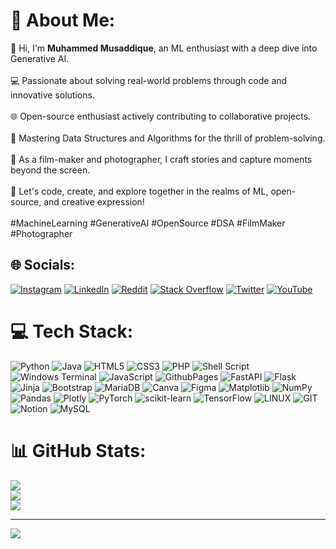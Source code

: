 <!---
zmusaddique/zmusaddique is a ✨ special ✨ repository because its `README.md` (this file) appears on your GitHub profile.
You can click the Preview link to take a look at your changes.
--->
# 💫 About Me:
👋 Hi, I'm **Muhammed Musaddique**, an ML enthusiast with a deep dive into Generative AI.<br><br>💻 Passionate about solving real-world problems through code and innovative solutions.<br><br>🌐 Open-source enthusiast actively contributing to collaborative projects.<br><br>🧠 Mastering Data Structures and Algorithms for the thrill of problem-solving.<br><br>🎥 As a film-maker and photographer, I craft stories and capture moments beyond the screen.<br><br>🚀 Let's code, create, and explore together in the realms of ML, open-source, and creative expression!<br><br>#MachineLearning #GenerativeAI #OpenSource #DSA #FilmMaker #Photographer


## 🌐 Socials:
[![Instagram](https://img.shields.io/badge/Instagram-%23E4405F.svg?logo=Instagram&logoColor=white)](https://instagram.com/zmusaddique) [![LinkedIn](https://img.shields.io/badge/LinkedIn-%230077B5.svg?logo=linkedin&logoColor=white)](https://linkedin.com/in/muhammed-musaddique-k/) [![Reddit](https://img.shields.io/badge/Reddit-%23FF4500.svg?logo=Reddit&logoColor=white)](https://reddit.com/user/zmusaddique) [![Stack Overflow](https://img.shields.io/badge/-Stackoverflow-FE7A16?logo=stack-overflow&logoColor=white)](https://stackoverflow.com/users/zmusaddique) [![Twitter](https://img.shields.io/badge/Twitter-%231DA1F2.svg?logo=Twitter&logoColor=white)](https://twitter.com/zmusaddique_) [![YouTube](https://img.shields.io/badge/YouTube-%23FF0000.svg?logo=YouTube&logoColor=white)](https://youtube.com/@zmusaddique) 

# 💻 Tech Stack:
![Python](https://img.shields.io/badge/python-3670A0?style=plastic&logo=python&logoColor=ffdd54) ![Java](https://img.shields.io/badge/java-%23ED8B00.svg?style=plastic&logo=openjdk&logoColor=white) ![HTML5](https://img.shields.io/badge/html5-%23E34F26.svg?style=plastic&logo=html5&logoColor=white) ![CSS3](https://img.shields.io/badge/css3-%231572B6.svg?style=plastic&logo=css3&logoColor=white) ![PHP](https://img.shields.io/badge/php-%23777BB4.svg?style=plastic&logo=php&logoColor=white) ![Shell Script](https://img.shields.io/badge/shell_script-%23121011.svg?style=plastic&logo=gnu-bash&logoColor=white) ![Windows Terminal](https://img.shields.io/badge/Windows%20Terminal-%234D4D4D.svg?style=plastic&logo=windows-terminal&logoColor=white) ![JavaScript](https://img.shields.io/badge/javascript-%23323330.svg?style=plastic&logo=javascript&logoColor=%23F7DF1E) ![GithubPages](https://img.shields.io/badge/github%20pages-121013?style=plastic&logo=github&logoColor=white) ![FastAPI](https://img.shields.io/badge/FastAPI-005571?style=plastic&logo=fastapi) ![Flask](https://img.shields.io/badge/flask-%23000.svg?style=plastic&logo=flask&logoColor=white) ![Jinja](https://img.shields.io/badge/jinja-white.svg?style=plastic&logo=jinja&logoColor=black) ![Bootstrap](https://img.shields.io/badge/bootstrap-%238511FA.svg?style=plastic&logo=bootstrap&logoColor=white) ![MariaDB](https://img.shields.io/badge/MariaDB-003545?style=plastic&logo=mariadb&logoColor=white) ![Canva](https://img.shields.io/badge/Canva-%2300C4CC.svg?style=plastic&logo=Canva&logoColor=white) ![Figma](https://img.shields.io/badge/figma-%23F24E1E.svg?style=plastic&logo=figma&logoColor=white) ![Matplotlib](https://img.shields.io/badge/Matplotlib-%23ffffff.svg?style=plastic&logo=Matplotlib&logoColor=black) ![NumPy](https://img.shields.io/badge/numpy-%23013243.svg?style=plastic&logo=numpy&logoColor=white) ![Pandas](https://img.shields.io/badge/pandas-%23150458.svg?style=plastic&logo=pandas&logoColor=white) ![Plotly](https://img.shields.io/badge/Plotly-%233F4F75.svg?style=plastic&logo=plotly&logoColor=white) ![PyTorch](https://img.shields.io/badge/PyTorch-%23EE4C2C.svg?style=plastic&logo=PyTorch&logoColor=white) ![scikit-learn](https://img.shields.io/badge/scikit--learn-%23F7931E.svg?style=plastic&logo=scikit-learn&logoColor=white) ![TensorFlow](https://img.shields.io/badge/TensorFlow-%23FF6F00.svg?style=plastic&logo=TensorFlow&logoColor=white) ![LINUX](https://img.shields.io/badge/Linux-FCC624?style=plastic&logo=linux&logoColor=black) ![GIT](https://img.shields.io/badge/Git-fc6d26?style=plastic&logo=git&logoColor=white) ![Notion](https://img.shields.io/badge/Notion-%23000000.svg?style=plastic&logo=notion&logoColor=white) ![MySQL](https://img.shields.io/badge/mysql-%2300000f.svg?style=plastic&logo=mysql&logoColor=white)
# 📊 GitHub Stats:
![](https://github-readme-stats.vercel.app/api?username=zmusaddique&theme=dark&hide_border=false&include_all_commits=true&count_private=true)<br/>
![](https://github-readme-streak-stats.herokuapp.com/?user=zmusaddique&theme=dark&hide_border=false)<br/>
![](https://github-readme-stats.vercel.app/api/top-langs/?username=zmusaddique&theme=dark&hide_border=false&include_all_commits=true&count_private=true&layout=compact)

---
[![](https://visitcount.itsvg.in/api?id=zmusaddique&icon=0&color=0)](https://visitcount.itsvg.in)

<!-- Proudly created with GPRM ( https://gprm.itsvg.in ) -->
